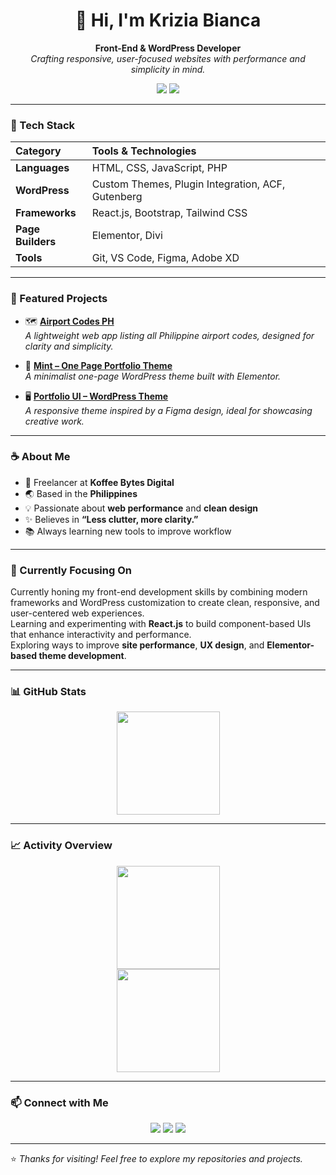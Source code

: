 <!-- Header / Introduction -->
<h1 align="center">👋 Hi, I'm Krizia Bianca</h1>

<p align="center">
  <b>Front-End & WordPress Developer</b><br>
  <i>Crafting responsive, user-focused websites with performance and simplicity in mind.</i>
</p>

<p align="center">
  <a href="https://github.com/kbafadriquela"><img src="https://img.shields.io/github/followers/kbafadriquela?label=Follow&style=social"></a>
  <a href="https://meowpress.dev"><img src="https://img.shields.io/badge/Website-meowpress.dev-orange?style=flat&logo=google-chrome"></a>
</p>

---

### 🧰 Tech Stack

| Category | Tools & Technologies |
|:----------|:---------------------|
| **Languages** | HTML, CSS, JavaScript, PHP |
| **WordPress** | Custom Themes, Plugin Integration, ACF, Gutenberg |
| **Frameworks** | React.js, Bootstrap, Tailwind CSS |
| **Page Builders** | Elementor, Divi |
| **Tools** | Git, VS Code, Figma, Adobe XD |

---

### 💼 Featured Projects

- 🗺️ [**Airport Codes PH**](https://github.com/kbafadriquela/airport-codes-ph)  
  *A lightweight web app listing all Philippine airport codes, designed for clarity and simplicity.*
  
- 🎨 [**Mint – One Page Portfolio Theme**](https://github.com/kbafadriquela/mint)  
  *A minimalist one-page WordPress theme built with Elementor.*

- 🖥️ [**Portfolio UI – WordPress Theme**](https://github.com/kbafadriquela/portfolio-ui)  
  *A responsive theme inspired by a Figma design, ideal for showcasing creative work.*

---

### ☕ About Me

- 🧩 Freelancer at **Koffee Bytes Digital**  
- 🌏 Based in the **Philippines**  
- 💡 Passionate about **web performance** and **clean design**  
- ✨ Believes in **“Less clutter, more clarity.”**  
- 📚 Always learning new tools to improve workflow

---

### 🚀 Currently Focusing On

Currently honing my front-end development skills by combining modern frameworks and WordPress customization to create clean, responsive, and user-centered web experiences.  
Learning and experimenting with **React.js** to build component-based UIs that enhance interactivity and performance.  
Exploring ways to improve **site performance**, **UX design**, and **Elementor-based theme development**.


---

### 📊 GitHub Stats

<p align="center">
  <img src="https://github-readme-stats.vercel.app/api?username=kbafadriquela&show_icons=true&theme=radical" height="165">
</p>

---

### 📈 Activity Overview

<p align="center">
  <img src="https://streak-stats.demolab.com?user=kbafadriquela&theme=radical&hide_border=true" height="165"><br/>
  <img src="https://github-readme-stats.vercel.app/api/top-langs/?username=kbafadriquela&layout=compact&theme=radical" height="165">
</p>

---

### 📫 Connect with Me

<p align="center">
  <a href="https://meowpress.dev"><img src="https://img.shields.io/badge/Website-meowpress.dev-blue?style=for-the-badge&logo=google-chrome"></a>
  <a href="mailto:krizia.dev@email.com"><img src="https://img.shields.io/badge/Email-Contact%20Me-red?style=for-the-badge&logo=gmail"></a>
  <a href="https://www.linkedin.com/in/kbafadriquela"><img src="https://img.shields.io/badge/LinkedIn-View%20Profile-blue?style=for-the-badge&logo=linkedin"></a>
</p>

---

⭐️ *Thanks for visiting! Feel free to explore my repositories and projects.*
